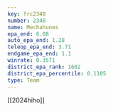```yaml
---
key: frc2348
number: 2348
name: Mechahunes
epa_end: 6.08
auto_epa_end: 1.28
teleop_epa_end: 3.71
endgame_epa_end: 1.1
winrate: 0.3571
district_epa_rank: 1602
district_epa_percentile: 0.1105
type: Team
---
```

[[2024hiho]]
